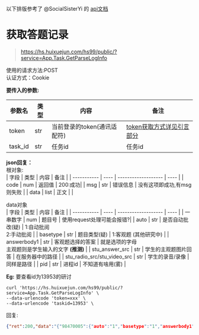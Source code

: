 以下排版参考了 @SocialSisterYi 的 [api文档](https://github.com/SocialSisterYi/bilibili-API-collect/blob/master/login/login_action/password.md)
# 获取答题记录
>https://hs.huixuejun.com/hs99/public/?service=App.Task.GetParseLogInfo

使用的请求方法:POST  
认证方式：Cookie  

**要传入的参数:**

| 参数名      | 类型 | 内容             |  备注             |
| ----------- | ---- | ---------------- |  ---------------- |
| token | str  | 当前登录的token(通讯适配符)                | [token获取方式详见引言部分](https://github.com/Jackwu945/huixuejun-API-collect/blob/main/intro/introduction.md)        |
| task_id    | str  | 任务id     | 任务id |

**json回复：**  
根对象:  
| 字段        | 类型 | 内容                | 备注 |
| ----------- | ---- | ------------------- | ---- |
| code | num  | 返回值 | 200:成功|
| msg | str  | 错误信息 | 没有这项即成功,有msg则失败 |
| data | list  | 正文 | |  

data对象  
| 字段        | 类型 | 内容                | 备注 |
| ----------- | ---- | ------------------- | ---- |
| 一串数字 | num  | 题目号 | 使用request处理可能会报错?|
| auto | str  | 是否自动批改(疑) | 1:自动批阅<br />2:手动批阅 |
| basetype | str  | 题目类型(疑) | 1:客观题 (其他研究中) |
| answerbody1 | str  | 客观题选择的答案 | 就是选项的字母<br />主观题则是学生输入的文字 **(推测)** |
| stu_answer_src | str  | 学生的主观题图片回答 | 在服务器中的路径 |
| stu_radio_src/stu_video_src | str  | 学生的录音/录像 | 同样是路径 |
| pid | str  | 进程id | 不知道有啥用(雾) |

 
**Eg:**
要查看id为13953的研讨  
```shell
curl 'https://hs.huixuejun.com/hs99/public/?service=App.Task.GetParseLogInfo' \
--data-urlencode 'token=xxx' \
--data-urlencode 'taskid=13953' \
```
回复:
```json
{"ret":200,"data":"{"98470005":{"auto":"1","basetype":"1","answerbody1":"B","pid":"98470005"},"98470007":{"auto":"1","basetype":"1","answerbody1":"A","pid":"98470007"},"98470008":{"auto":"1","basetype":"1","pid":"98470008"},"98470009":{"auto":"1","basetype":"1","pid":"98470009"},"98470010":{"auto":"1","basetype":"1","pid":"98470010"},"98470011":{"auto":"1","basetype":"1","pid":"98470011"},"98470012":{"auto":"1","basetype":"1","pid":"98470012"},"98470013":{"auto":"1","basetype":"1","pid":"98470013"},"98470014":{"auto":"1","basetype":"2","answerbody1":"","pid":"98470014"},"98470015":{"auto":"1","basetype":"2","answerbody1":"","pid":"98470015"},"98470016":{"auto":"1","basetype":"2","answerbody1":"","pid":"98470016"},"98470017":{"auto":"1","basetype":"2","answerbody1":"","pid":"98470017"},"98470019":{"auto":"2","basetype":"3","answerbody1":"","pid":"98470019"},"98470020":{"auto":"2","basetype":"3","answerbody1":"","pid":"98470020"},"98470021":{"auto":"2","basetype":"3","answerbody1":"","pid":"98470021"},"98470022":{"auto":"2","basetype":"3","answerbody1":"","stu_answer_src":"60c56cd0efe63.jpg","stu_radio_src":"","stu_video_src":"","pid":"98470022"},"98470023":{"auto":"2","basetype":"4","answerbody1":"","pid":"98470023"}}","msg":""}
```
